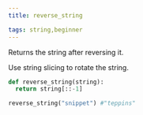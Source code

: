 ```yaml
---
title: reverse_string

tags: string,beginner
---
```


Returns the string after reversing it.

Use string slicing to rotate the string.

```py
def reverse_string(string):
  return string[::-1]
```

```py
reverse_string("snippet") #"teppins" 
```
